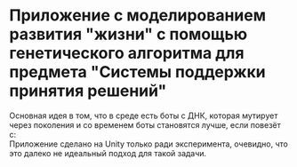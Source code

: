 # Приложение с моделированием развития "жизни" с помощью генетического алгоритма для предмета "Системы поддержки принятия решений"
Основная идея в том, что в среде есть боты с ДНК, которая мутирует через поколения и со временем боты становятся лучше, если повезёт с:  
Приложение сделано на Unity только ради эксперимента, очевидно, что это далеко не идеальный подход для такой задачи.
